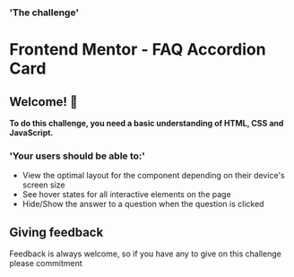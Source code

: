 ### 'The challenge'
# Frontend Mentor - FAQ Accordion Card

## Welcome! 👋

**To do this challenge, you need a basic understanding of HTML, CSS and JavaScript.**

### 'Your users should be able to:'

- View the optimal layout for the component depending on their device's screen size
- See hover states for all interactive elements on the page
- Hide/Show the answer to a question when the question is clicked

## Giving feedback

Feedback is always welcome, so if you have any to give on this challenge please commitment
